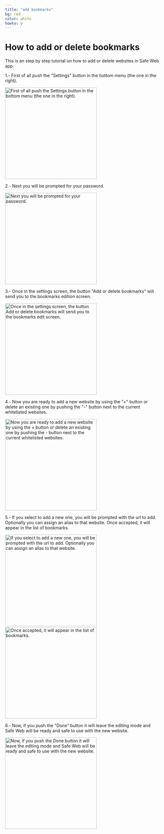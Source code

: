 ```yaml
---
title: "add bookmarks"
bg: red
color: white
howto: y
---
```


# How to add or delete bookmarks

This is an step by step tutorial on how to add or delete websites in Safe Web app.

1.- First of all push the "Settings" button in the bottom menu (the one in the right).

<img src="/img/howto/how-to-s1_framed.png" alt="First of all push the Settings button in the bottom menu (the one in the right)." title="How to add bookmarks tutorial step 1" width="300" />

2.- Next you will be prompted for your password.

<img src="/img/howto/how-to-s2_framed.png" alt="Next you will be prompted for your password." title="How to add bookmarks tutorial step 2" width="300" />

3.- Once in the settings screen, the button "Add or delete bookmarks" will send you to the bookmarks edition screen.

<img src="/img/howto/how-to-s3_framed.png" alt="Once in the settings screen, the button Add or delete bookmarks will send you to the bookmarks edit screen." title="How to add bookmarks tutorial step 3" width="300" />

4.- Now you are ready to add a new website by using the "+" button or delete an existing one by pushing the "-" button next to the current whitelisted websites.

<img src="/img/howto/how-to-s4_framed.png" alt="Now you are ready to add a new website by using the + button or delete an existing one by pushing the - button next to the current whitelisted websites." title="How to add bookmarks tutorial step 4" width="300" />

5.- If you select to add a new one, you will be prompted with the url to add. Optionally you can assign an alias to that website. Once accepted, it will appear in the list of bookmarks.

<img src="/img/howto/how-to-s5_framed.png" alt="If you select to add a new one, you will be prompted with the url to add. Optionally you can assign an alias to that website." title="How to add bookmarks tutorial step 5" width="300" />
&nbsp;
<img src="/img/howto/how-to-s6_framed.png" alt="Once accepted, it will appear in the list of bookmarks." title="How to add bookmarks tutorial step 5" width="300" />

6.- Now, if you push the "Done" button it will leave the editing mode and Safe Web will be ready and safe to use with the new website.

<img src="/img/howto/how-to-s7_framed.png" alt="Now, if you push the Done button it will leave the editing mode and Safe Web will be ready and safe to use with the new website." title="How to add bookmarks tutorial step 6" width="300" />
